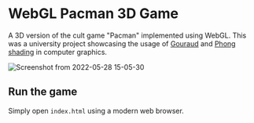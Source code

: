 # WebGL Pacman 3D Game
A 3D version of the cult game "Pacman" implemented using WebGL.  This was a university project showcasing the usage of [Gouraud](https://en.wikipedia.org/wiki/Gouraud_shading) and [Phong shading](https://en.wikipedia.org/wiki/Phong_shading) in computer graphics.

![Screenshot from 2022-05-28 15-05-30](https://user-images.githubusercontent.com/28678851/170882645-af0f13f8-bfff-49c0-a82a-d0d6470937c2.png)

## Run the game
Simply open `index.html` using a modern web browser.
